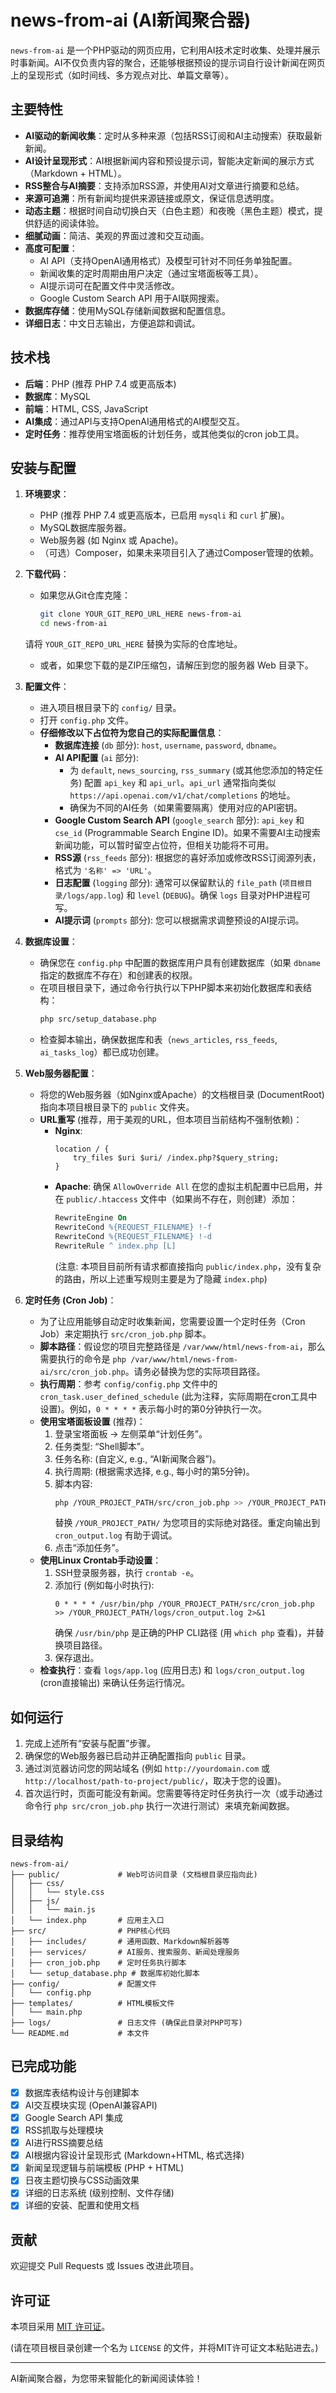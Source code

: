 # news-from-ai (AI新闻聚合器)

`news-from-ai` 是一个PHP驱动的网页应用，它利用AI技术定时收集、处理并展示时事新闻。AI不仅负责内容的聚合，还能够根据预设的提示词自行设计新闻在网页上的呈现形式（如时间线、多方观点对比、单篇文章等）。

## 主要特性

*   **AI驱动的新闻收集**：定时从多种来源（包括RSS订阅和AI主动搜索）获取最新新闻。
*   **AI设计呈现形式**：AI根据新闻内容和预设提示词，智能决定新闻的展示方式（Markdown + HTML）。
*   **RSS整合与AI摘要**：支持添加RSS源，并使用AI对文章进行摘要和总结。
*   **来源可追溯**：所有新闻均提供来源链接或原文，保证信息透明度。
*   **动态主题**：根据时间自动切换白天（白色主题）和夜晚（黑色主题）模式，提供舒适的阅读体验。
*   **细腻动画**：简洁、美观的界面过渡和交互动画。
*   **高度可配置**：
    *   AI API（支持OpenAI通用格式）及模型可针对不同任务单独配置。
    *   新闻收集的定时周期由用户决定（通过宝塔面板等工具）。
    *   AI提示词可在配置文件中灵活修改。
    *   Google Custom Search API 用于AI联网搜索。
*   **数据库存储**：使用MySQL存储新闻数据和配置信息。
*   **详细日志**：中文日志输出，方便追踪和调试。

## 技术栈

*   **后端**：PHP (推荐 PHP 7.4 或更高版本)
*   **数据库**：MySQL
*   **前端**：HTML, CSS, JavaScript
*   **AI集成**：通过API与支持OpenAI通用格式的AI模型交互。
*   **定时任务**：推荐使用宝塔面板的计划任务，或其他类似的cron job工具。

## 安装与配置

1.  **环境要求**：
    *   PHP (推荐 PHP 7.4 或更高版本，已启用 `mysqli` 和 `curl` 扩展)。
    *   MySQL数据库服务器。
    *   Web服务器 (如 Nginx 或 Apache)。
    *   （可选）Composer，如果未来项目引入了通过Composer管理的依赖。

2.  **下载代码**：
    *   如果您从Git仓库克隆：
        ```bash
        git clone YOUR_GIT_REPO_URL_HERE news-from-ai
        cd news-from-ai
        ```
      请将 `YOUR_GIT_REPO_URL_HERE` 替换为实际的仓库地址。
    *   或者，如果您下载的是ZIP压缩包，请解压到您的服务器 Web 目录下。

3.  **配置文件**：
    *   进入项目根目录下的 `config/` 目录。
    *   打开 `config.php` 文件。
    *   **仔细修改以下占位符为您自己的实际配置信息**：
        *   **数据库连接** (`db` 部分): `host`, `username`, `password`, `dbname`。
        *   **AI API配置** (`ai` 部分):
            *   为 `default`, `news_sourcing`, `rss_summary` (或其他您添加的特定任务) 配置 `api_key` 和 `api_url`。`api_url` 通常指向类似 `https://api.openai.com/v1/chat/completions` 的地址。
            *   确保为不同的AI任务（如果需要隔离）使用对应的API密钥。
        *   **Google Custom Search API** (`google_search` 部分): `api_key` 和 `cse_id` (Programmable Search Engine ID)。如果不需要AI主动搜索新闻功能，可以暂时留空占位符，但相关功能将不可用。
        *   **RSS源** (`rss_feeds` 部分): 根据您的喜好添加或修改RSS订阅源列表，格式为 `'名称' => 'URL'`。
        *   **日志配置** (`logging` 部分): 通常可以保留默认的 `file_path` (`项目根目录/logs/app.log`) 和 `level` (`DEBUG`)。确保 `logs` 目录对PHP进程可写。
        *   **AI提示词** (`prompts` 部分): 您可以根据需求调整预设的AI提示词。

4.  **数据库设置**：
    *   确保您在 `config.php` 中配置的数据库用户具有创建数据库（如果 `dbname` 指定的数据库不存在）和创建表的权限。
    *   在项目根目录下，通过命令行执行以下PHP脚本来初始化数据库和表结构：
        ```bash
        php src/setup_database.php
        ```
    *   检查脚本输出，确保数据库和表（`news_articles`, `rss_feeds`, `ai_tasks_log`）都已成功创建。

5.  **Web服务器配置**：
    *   将您的Web服务器（如Nginx或Apache）的文档根目录 (DocumentRoot) 指向本项目根目录下的 `public` 文件夹。
    *   **URL重写** (推荐，用于美观的URL，但本项目当前结构不强制依赖)：
        *   **Nginx**:
            ```nginx
            location / {
                try_files $uri $uri/ /index.php?$query_string;
            }
            ```
        *   **Apache**: 确保 `AllowOverride All` 在您的虚拟主机配置中已启用，并在 `public/.htaccess` 文件中（如果尚不存在，则创建）添加：
            ```apache
            RewriteEngine On
            RewriteCond %{REQUEST_FILENAME} !-f
            RewriteCond %{REQUEST_FILENAME} !-d
            RewriteRule ^ index.php [L]
            ```
            (注意: 本项目目前所有请求都直接指向 `public/index.php`，没有复杂的路由，所以上述重写规则主要是为了隐藏 `index.php`)

6.  **定时任务 (Cron Job)**：
    *   为了让应用能够自动定时收集新闻，您需要设置一个定时任务（Cron Job）来定期执行 `src/cron_job.php` 脚本。
    *   **脚本路径**：假设您的项目完整路径是 `/var/www/html/news-from-ai`，那么需要执行的命令是 `php /var/www/html/news-from-ai/src/cron_job.php`。请务必替换为您的实际项目路径。
    *   **执行周期**：参考 `config/config.php` 文件中的 `cron_task.user_defined_schedule` (此为注释，实际周期在cron工具中设置)。例如，`0 * * * *` 表示每小时的第0分钟执行一次。
    *   **使用宝塔面板设置** (推荐)：
        1.  登录宝塔面板 -> 左侧菜单“计划任务”。
        2.  任务类型: “Shell脚本”。
        3.  任务名称: (自定义, e.g., “AI新闻聚合器”)。
        4.  执行周期: (根据需求选择, e.g., 每小时的第5分钟)。
        5.  脚本内容:
            ```bash
            php /YOUR_PROJECT_PATH/src/cron_job.php >> /YOUR_PROJECT_PATH/logs/cron_output.log 2>&1
            ```
            替换 `/YOUR_PROJECT_PATH/` 为您项目的实际绝对路径。重定向输出到 `cron_output.log` 有助于调试。
        7.  点击“添加任务”。
    *   **使用Linux Crontab手动设置**：
        1.  SSH登录服务器，执行 `crontab -e`。
        2.  添加行 (例如每小时执行):
            ```cron
            0 * * * * /usr/bin/php /YOUR_PROJECT_PATH/src/cron_job.php >> /YOUR_PROJECT_PATH/logs/cron_output.log 2>&1
            ```
            确保 `/usr/bin/php` 是正确的PHP CLI路径 (用 `which php` 查看)，并替换项目路径。
        4.  保存退出。
    *   **检查执行**：查看 `logs/app.log` (应用日志) 和 `logs/cron_output.log` (cron直接输出) 来确认任务运行情况。

## 如何运行

1.  完成上述所有“安装与配置”步骤。
2.  确保您的Web服务器已启动并正确配置指向 `public` 目录。
3.  通过浏览器访问您的网站域名 (例如 `http://yourdomain.com` 或 `http://localhost/path-to-project/public/`，取决于您的设置)。
4.  首次运行时，页面可能没有新闻。您需要等待定时任务执行一次（或手动通过命令行 `php src/cron_job.php` 执行一次进行测试）来填充新闻数据。

## 目录结构

```
news-from-ai/
├── public/             # Web可访问目录 (文档根目录应指向此)
│   ├── css/
│   │   └── style.css
│   ├── js/
│   │   └── main.js
│   └── index.php       # 应用主入口
├── src/                # PHP核心代码
│   ├── includes/       # 通用函数、Markdown解析器等
│   ├── services/       # AI服务、搜索服务、新闻处理服务
│   ├── cron_job.php    # 定时任务执行脚本
│   └── setup_database.php # 数据库初始化脚本
├── config/             # 配置文件
│   └── config.php
├── templates/          # HTML模板文件
│   └── main.php
├── logs/               # 日志文件 (确保此目录对PHP可写)
└── README.md           # 本文件
```

## 已完成功能

*   [x] 数据库表结构设计与创建脚本
*   [x] AI交互模块实现 (OpenAI兼容API)
*   [x] Google Search API 集成
*   [x] RSS抓取与处理模块
*   [x] AI进行RSS摘要总结
*   [x] AI根据内容设计呈现形式 (Markdown+HTML, 格式选择)
*   [x] 新闻呈现逻辑与前端模板 (PHP + HTML)
*   [x] 日夜主题切换与CSS动画效果
*   [x] 详细的日志系统 (级别控制、文件存储)
*   [x] 详细的安装、配置和使用文档

## 贡献

欢迎提交 Pull Requests 或 Issues 改进此项目。

## 许可证

本项目采用 [MIT 许可证](LICENSE)。

(请在项目根目录创建一个名为 `LICENSE` 的文件，并将MIT许可证文本粘贴进去。)

---
AI新闻聚合器，为您带来智能化的新闻阅读体验！
